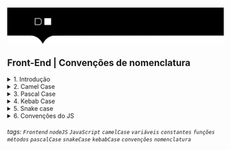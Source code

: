 ![](./hd-header.png)

## Front-End | Convenções de nomenclatura

<details>
  <summary>1. Introdução</summary>

  > Se você estuda programação, provavelmente se vê a todo momento nomeando coisas, como variáveis, classes, métodos, funções e muito mais. Mas, afinal, será que existe alguma convenção para ajudar nesse processo de nomeação?

  > Há diversas maneiras de aplicar boas práticas no seu código, uma delas é a convenção de nomenclatura, que são recomendações para nomear identificadores ajudando a tornar seu código mais limpo e fácil de compreender, mantendo um padrão para o leitor e até mesmo podendo fornecer informações sobre a função do identificador.

  > Agora, vamos conhecer os quatro tipos mais comuns de convenções de nomenclatura para combinar palavras em uma única string. Bora lá?

</details>

<details>
  <summary>2. Camel Case</summary>

  > Camel case deve começar com a primeira letra minúscula e a primeira letra de cada nova palavra subsequente maiúscula:

  ```js
  const nomeCompleto = 'João da Silva';
  const valorFinal = 100;
  ```  
</details>

<details>

  <summary>3. Pascal Case</summary>
  
  > Pascal case deve começar com a primeira letra maiúscula e a primeira letra de cada nova palavra subsequente maiúscula:

  ```js
  const NomeCompleto = 'João da Silva';
  const ValorFinal = 100;
  ```
   
</details>

<details>
  <summary>4. Kebab Case</summary>
  
  
  > Kebab case utiliza o traço para combinar as palavras. Quando o kebab case está em caixa alta, ele é chamado de “screaming kebab case”.
  
  > É utilizado, portanto, o modelo user-login-count. 
  
  > Geralmente, esse padrão é usual em URLs de sites, como no exemplo:

  ```cmd
  www.blog.com.br/exemplo-de-kebab-case. 
  ```

</details>


<details>
  <summary>5. Snake case</summary>

  > Em snake case, conhecido também como “underscore case”, utilizamos underline no lugar do espaço para separar as palavras. Quando o snake case está em caixa alta, ele é chamado de “screaming snake case”:

  ```js
  const nome_completo = 'João da Silva';
  const valor_final = 100;
  ```
  
</details>

<details>
  <summary>6. Convenções do JS</summary>

  - camelCase para variáveis, constantes, funções e métodos;
  - PascalCase para classes.

  ```js
  const calculoDoImc = (altura, peso) => {
    return peso / (altura * altura);
  }

  const resultadoImc = calculoDoImc(1.75, 80);
  ```
  
</details>

###### tags: `Frontend` `nodeJS` `JavaScript` `camelCase` `variáveis` `constantes` `funções` `métodos` `pascalCase` `snakeCase` `kebabCase`  `convenções` `nomenclatura`
